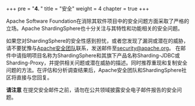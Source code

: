 +++
pre = "<b>4. </b>"
title = "安全"
weight = 4
chapter = true
+++

Apache Software Foundation在消除其软件项目中的安全问题方面采取了严格的立场。Apache ShardingSphere也十分关注与其特性和功能相关的安全问题。

如果您对ShardingSphere的安全性感到担忧，或者您发现了漏洞或潜在的威胁，请不要犹豫与[Apache安全团队](http://www.apache.org/security/)联系，发送邮件至[security@apache.org](mailto:security@apache.org)。
在邮件中请指明项目名称为ShardingSphere和其旗下产品名称Sharding-JDBC或Sharding-Proxy，并提供相关问题或潜在威胁的描述。同时推荐重现和复制安全问题的方法。在评估和分析调查结果后，Apache安全团队和ShardingSphere社区将直接与您回复。

**请注意** 在提交安全邮件之前，请勿在公共领域披露安全电子邮件报告的安全问题。
